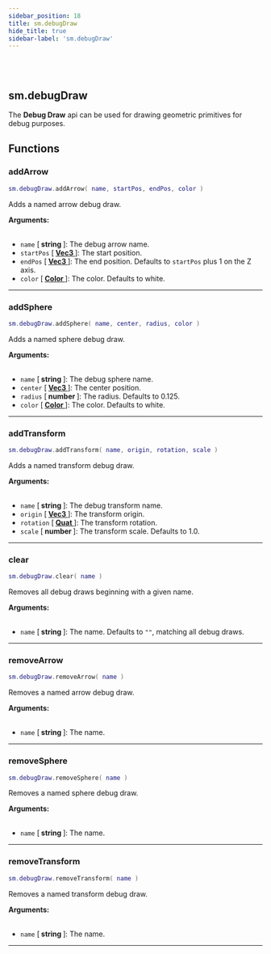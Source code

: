 ```yaml
---
sidebar_position: 18
title: sm.debugDraw
hide_title: true
sidebar-label: 'sm.debugDraw'
---
```


<br></br>

## sm.debugDraw

The <strong>Debug Draw</strong> api can be used for drawing geometric primitives for debug purposes.

## Functions

### addArrow

```lua
sm.debugDraw.addArrow( name, startPos, endPos, color )
```

Adds a named arrow debug draw.

<strong>Arguments:</strong> <br></br>

- <code>name</code> [<strong> string </strong>]: The debug arrow name.
- <code>startPos</code> [<strong> <a href="/docs/Game-Script-Environment/Userdata/Vec3"> Vec3 </a> </strong>]: The start position.
- <code>endPos</code> [<strong> <a href="/docs/Game-Script-Environment/Userdata/Vec3"> Vec3 </a> </strong>]: The end position. Defaults to <code>startPos</code> plus 1 on the Z axis.
- <code>color</code> [<strong> <a href="/docs/Game-Script-Environment/Userdata/Color"> Color </a> </strong>]: The color. Defaults to white.

---

### addSphere

```lua
sm.debugDraw.addSphere( name, center, radius, color )
```

Adds a named sphere debug draw.

<strong>Arguments:</strong> <br></br>

- <code>name</code> [<strong> string </strong>]: The debug sphere name.
- <code>center</code> [<strong> <a href="/docs/Game-Script-Environment/Userdata/Vec3"> Vec3 </a> </strong>]: The center position.
- <code>radius</code> [<strong> number </strong>]: The radius. Defaults to 0.125.
- <code>color</code> [<strong> <a href="/docs/Game-Script-Environment/Userdata/Color"> Color </a> </strong>]: The color. Defaults to white.

---

### addTransform

```lua
sm.debugDraw.addTransform( name, origin, rotation, scale )
```

Adds a named transform debug draw.

<strong>Arguments:</strong> <br></br>

- <code>name</code> [<strong> string </strong>]: The debug transform name.
- <code>origin</code> [<strong> <a href="/docs/Game-Script-Environment/Userdata/Vec3"> Vec3 </a> </strong>]: The transform origin.
- <code>rotation</code> [<strong> <a href="/docs/Game-Script-Environment/Userdata/Quat"> Quat </a> </strong>]: The transform rotation.
- <code>scale</code> [<strong> number </strong>]: The transform scale. Defaults to 1.0.

---

### clear

```lua
sm.debugDraw.clear( name )
```

Removes all debug draws beginning with a given name.

<strong>Arguments:</strong> <br></br>

- <code>name</code> [<strong> string </strong>]: The name. Defaults to <code>""</code>, matching all debug draws.

---

### removeArrow

```lua
sm.debugDraw.removeArrow( name )
```

Removes a named arrow debug draw. 

<strong>Arguments:</strong> <br></br>

- <code>name</code> [<strong> string </strong>]: The name.

---

### removeSphere

```lua
sm.debugDraw.removeSphere( name )
```

Removes a named sphere debug draw. 

<strong>Arguments:</strong> <br></br>

- <code>name</code> [<strong> string </strong>]: The name.

---

### removeTransform

```lua
sm.debugDraw.removeTransform( name )
```

Removes a named transform debug draw. 

<strong>Arguments:</strong> <br></br>

- <code>name</code> [<strong> string </strong>]: The name.

---









